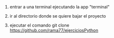 1) entrar a una terminal ejecutando la app "terminal"

2) ir al directorio donde se quiere bajar el proyecto

3) ejecutar el comando git clone https://github.com/rama77/ejerciciosPython

